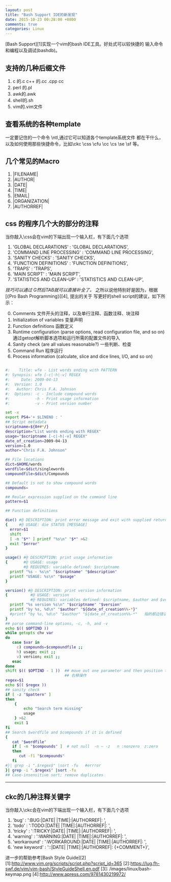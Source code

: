 ```yaml
---
layout: post
title: "Bash Support IDE的新发现"
date: 2015-10-23 00:28:00 +0800
comments: true
categories: Linux
---
```


[Bash Support][1]实现一个vim的bash IDE工具。好处式可以较快捷的
输入命令和编程以及调试(bashdb)。
<!--more-->

## 支持的几种后缀文件
1. c 的.c  c++ 的.cc  .cpp  cc
2. perl 的.pl
3. awk的.awk
4. shell的.sh
5. vim的.vim文件

## 查看系统的各种template
 
 一定要记住的一个命令 \ntl,通过它可以知道各个template系统文件
 都在干什么，以及如何使用那些快捷命令，比如\ckc \css \cfu \cc \cs  \se \sf 等。

## 几个常见的Macro

1. |FILENAME|
2. |AUTHOR|
3. |DATE|
4. |TIME|
5. |EMAIL|
6. |ORGANIZATION|
7. |AUTHORREF|

## css 的程序几个大的部分的注释

当你敲入\css会在vim的下端出现一个输入栏，有下面几个选项

1.	'GLOBAL DECLARATIONS'     : 'GLOBAL DECLARATIONS',
2.	'COMMAND LINE PROCESSING' : 'COMMAND LINE PROCESSING',
3.	'SANITY CHECKS'           : 'SANITY CHECKS',
4.	'FUNCTION DEFINITIONS'    : 'FUNCTION DEFINITIONS',
5.	'TRAPS'                   : 'TRAPS',
6.	'MAIN SCRIPT'             : 'MAIN SCRIPT',
7.	'STATISTICS AND CLEAN-UP' : 'STATISTICS AND CLEAN-UP',
  
  *技巧可以通过 G然后TAB就可以直接补全了。*
  之所以说他特别好是因为，根据[《Pro Bash Programming》][4], 提出的关于
  写更好的shell script的建议，如下所示：

0. Comments  文件开头的注释，以及单行注释、函数注释、块注释
1. Initialization of variables  变量声明
2. Function definitions  函数定义
3.  Runtime configuration (parse options, read configuration file, and so on) 通过getopt解析脚本选项和运行所需的配置文件的导入
4. Sanity check (are all values reasonable?)   一些判断、检查
5. Command Run  程序运行
6. Process information (calculate, slice and dice lines, I/O, and so on) 


``` sh

#:    Title: wfe - List words ending with PATTERN
#: Synopsis: wfe [-c|-h|-v] REGEX
#:     Date: 2009-04-13
#:  Version: 1.0
#:   Author: Chris F.A. Johnson
#:  Options: -c - Include compound words
#:           -h - Print usage information
#:           -v - Print version number

set -x
export PS4='+ $LINENO : '
## Script metadata
scriptname=${0##*/}
description="List words ending with REGEX"
usage="$scriptname [-c|-h|-v] REGEX"
date_of_creation=2009-04-13
version=1.0
author="Chris F.A. Johnson"

## File locations
dict=$HOME/words
wordfile=$dict/singlewords
compoundfile=$dict/Compounds

## Default is not to show compound words
compounds=

## Reular expression supplied on the command line
pattern=$1

## Function definitions

die() #@ DESCRIPTION: print error message and exit with supplied return code
{     #@ USAGE: die STATUS [MESSAGE]
  error=$1
  shift
  [ -n "$*" ] printf "%s\n" "$*" >&2
  exit "$error"
}

usage() #@ DESCRIPTION: print usage information
{       #@ USAGE: usage
        #@ REQUIRES: variable defined: $scriptname
  printf "%s - %s\n" "$scriptname" "$description"
  printf "USAGE: %s\n" "$usage"
}

version() #@ DESCRIPTION: print version information
{          #@ USAGE: version
           #@ REQUIRES: variables defined: $scriptname, $author and $version
  printf "%s version %s\n" "$scriptname" "$version"
  printf "by %s, %d\n" "$author" "${date_of_creation%%-*}"
  #printf "by %s, %d\n" "$author" "${date_of_creation%%-*"   指的那边错误不是真正的错误！一般需要往上找
}
## parse command-line options, -c, -h, and -v
echo $(( $OPTIND ))
while getopts chv var
do
   case $var in
     c) compounds=$compoundfile ;;
     h) usage; exit ;;
     v) version; exit ;;
   esac
done
shift $(( $OPTIND - 1 ))  ## move out one parameter and then position to the right by one step
                          ## 右移操作
regex=$1
echo $(( $regex ))
## sanity check
if [ -z "$pattern" ]
then 
    {
        echo "Search term missing"
        usage
    } >&2
    exit 1
fi
## Search $wordfile and $compounds if it is defined
{
   cat "$wordfile"
   if [ -n "$compounds" ]  # not null  -n ~ -z   n :nonzero  z:zero
   then
      cut -f1 "$compounds"
   fi
#}| grep -i ".$regex$" |sort -fu   #errror
}| grep -i ".$regex$" |sort -fu 
## Case-insensitive sort; remove duplicates


```

******

## ckc的几种注释关键字

当你敲入\ckc会在vim的下端出现一个输入栏，有下面几个选项

1.	'bug'         : ':BUG:|DATE| |TIME|:|AUTHORREF|: <CURSOR>',
2.	'todo'        : ':TODO:|DATE| |TIME|:|AUTHORREF|: <CURSOR>',
3.	'tricky'      : ':TRICKY:|DATE| |TIME|:|AUTHORREF|: <CURSOR>',
4.	'warning'     : ':WARNING:|DATE| |TIME|:|AUTHORREF|: <CURSOR>',
5.	'workaround'  : ':WORKAROUND:|DATE| |TIME|:|AUTHORREF|: <CURSOR>',
6.	'new keyword' : ':<CURSOR>:|DATE| |TIME|:|AUTHORREF|: {+COMMENT+}',


进一步的帮助参考[Bash Style Guide][2]
[1]:http://www.vim.org/scripts/script.php?script_id=365 
[2]:https://lug.fh-swf.de/vim/vim-bash/StyleGuideShell.en.pdf 
[3]: /images/linux/bash-keymap.png
[4]:http://www.apress.com/9781430219972/ 
